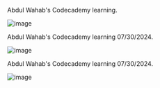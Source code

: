 Abdul Wahab's Codecademy learning.

![image](https://github.com/user-attachments/assets/afcac58e-5bdc-46d6-aa37-f580fa7a7d5e)

Abdul Wahab's Codecademy learning 07/30/2024.

![image](https://github.com/user-attachments/assets/f5925794-b7c5-4239-9c47-8f8a3b1b0fc3)

Abdul Wahab's Codecademy learning 07/30/2024.

![image](https://github.com/user-attachments/assets/771298a4-f3cb-4b3c-aaa2-2fca76c766b2)
